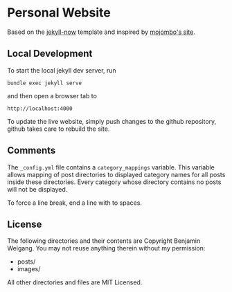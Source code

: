 # Personal Website

Based on the [jekyll-now](https://github.com/barryclark/jekyll-now) template
and inspired by [mojombo's site](https://github.com/mojombo/mojombo.github.io).

## Local Development

To start the local jekyll dev server, run
```
bundle exec jekyll serve
```
and then open a browser tab to
```
http://localhost:4000
```

To update the live website, simply push changes to the github repository,
github takes care to rebuild the site.

## Comments

The `_config.yml` file contains a `category_mappings` variable. This variable
allows mapping of post directories to displayed category names for all posts
inside these directories. Every category whose directory contains no posts will
not be displayed.

To force a line break, end a line with to spaces.

## License

The following directories and their contents are Copyright Benjamin Weigang.
You may not reuse anything therein without my permission:

* posts/
* images/

All other directories and files are MIT Licensed.
